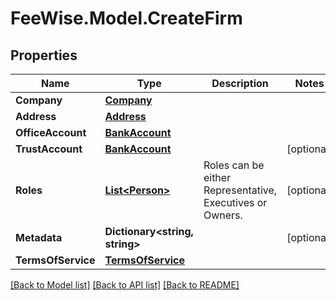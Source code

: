 # FeeWise.Model.CreateFirm

## Properties

Name | Type | Description | Notes
------------ | ------------- | ------------- | -------------
**Company** | [**Company**](Company.md) |  | 
**Address** | [**Address**](Address.md) |  | 
**OfficeAccount** | [**BankAccount**](BankAccount.md) |  | 
**TrustAccount** | [**BankAccount**](BankAccount.md) |  | [optional] 
**Roles** | [**List&lt;Person&gt;**](Person.md) | Roles can be either Representative, Executives or Owners. | [optional] 
**Metadata** | **Dictionary&lt;string, string&gt;** |  | [optional] 
**TermsOfService** | [**TermsOfService**](TermsOfService.md) |  | 

[[Back to Model list]](../README.md#documentation-for-models) [[Back to API list]](../README.md#documentation-for-api-endpoints) [[Back to README]](../README.md)

